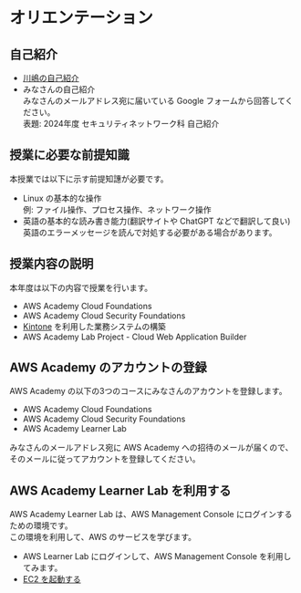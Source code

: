 # オリエンテーション
## 自己紹介
- [川嶋の自己紹介](../introducemyself/introducemyself.md)
- みなさんの自己紹介  
  みなさんのメールアドレス宛に届いている Google フォームから回答してください。  
  表題: 2024年度 セキュリティネットワーク科 自己紹介

## 授業に必要な前提知識
本授業では以下に示す前提知譓が必要です。

- Linux の基本的な操作  
  例: ファイル操作、プロセス操作、ネットワーク操作
- 英語の基本的な読み書き能力(翻訳サイトや ChatGPT などで翻訳して良い)  
  英語のエラーメッセージを読んで対処する必要がある場合があります。

## 授業内容の説明
本年度は以下の内容で授業を行います。

- AWS Academy Cloud Foundations
- AWS Academy Cloud Security Foundations
- [Kintone](https://kintone.cybozu.co.jp/) を利用した業務システムの構築
- AWS Academy Lab Project - Cloud Web Application Builder

## AWS Academy のアカウントの登録
AWS Academy の以下の3つのコースにみなさんのアカウントを登録します。

- AWS Academy Cloud Foundations
- AWS Academy Cloud Security Foundations
- AWS Academy Learner Lab

みなさんのメールアドレス宛に AWS Academy への招待のメールが届くので、そのメールに従ってアカウントを登録してください。

## AWS Academy Learner Lab を利用する
AWS Academy Learner Lab は、AWS Management Console にログインするための環境です。  
この環境を利用して、AWS のサービスを学びます。

- AWS Learner Lab にログインして、AWS Management Console を利用してみます。
- [EC2 を起動する](https://docs.kawashima-kazuh.com/hands-on/00.EC2%E3%82%92%E8%B5%B7%E5%8B%95%E3%81%99%E3%82%8B/index.html)